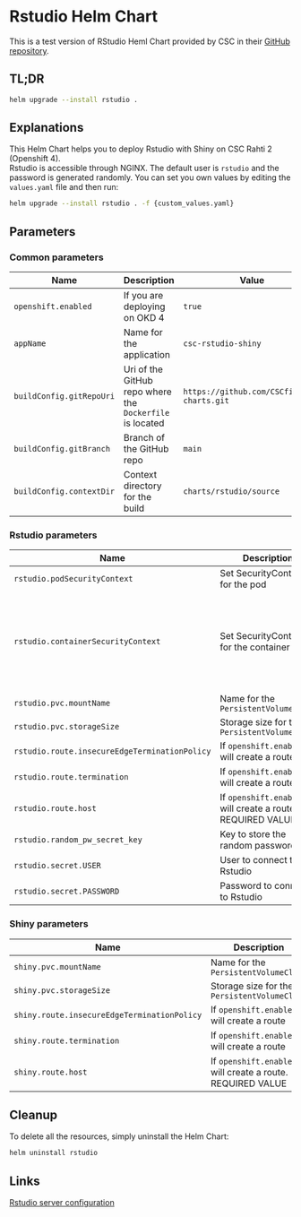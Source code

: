 # Rstudio Helm Chart

This is a test version of RStudio Heml Chart provided by CSC in their [GitHub repository](https://github.com/CSCfi/helm-charts/tree/main/charts/rstudio).

## TL;DR
```sh
helm upgrade --install rstudio .
```

## Explanations
This Helm Chart helps you to deploy Rstudio with Shiny on CSC Rahti 2 (Openshift 4).  
Rstudio is accessible through NGINX. The default user is `rstudio` and the password is generated randomly. You can set you own values by editing the `values.yaml` file and then run:  
```sh
helm upgrade --install rstudio . -f {custom_values.yaml}
```

## Parameters
### Common parameters

| Name                                   | Description                                                   | Value                                                        |
| -------------------------------------- | ------------------------------------------------------------- | ------------------------------------------------------------ |
| `openshift.enabled`                    | If you are deploying on OKD 4                                 | `true`                                                       |
| `appName`                              | Name for the application                                      | `csc-rstudio-shiny`                                          |
| `buildConfig.gitRepoUri`               | Uri of the GitHub repo where the `Dockerfile` is located      | `https://github.com/CSCfi/helm-charts.git`                   |
| `buildConfig.gitBranch`                | Branch of the GitHub repo                                     | `main`                                                       |
| `buildConfig.contextDir`               | Context directory for the build                               | `charts/rstudio/source`                                      |

### Rstudio parameters

| Name                                           | Description                                                   | Value                             |
| ---------------------------------------------- | ------------------------------------------------------------- | --------------------------------- |
| `rstudio.podSecurityContext`                   | Set SecurityContext for the pod                               | `{}`                              |
| `rstudio.containerSecurityContext`             | Set SecurityContext for the container                         | `allowPrivilegeEscalation: false`<br>`runAsUser:`<br>`runAsGroup:`<br>`capabilities:`<br>&nbsp;&nbsp;`drop:`<br>&nbsp;&nbsp;`- ALL`<br>`runAsNonRoot: true`<br>`seccompProfile:`<br>&nbsp;&nbsp;`type: RuntimeDefault` |
| `rstudio.pvc.mountName`                        | Name for the `PersistentVolumeClaim`                          | `rstudio-server-home`             |
| `rstudio.pvc.storageSize`                      | Storage size for the `PersistentVolumeClaim`                  | `5Gi`                             |
| `rstudio.route.insecureEdgeTerminationPolicy`  | If `openshift.enabled`, will create a route                   | `Redirect`                        |
| `rstudio.route.termination`                    | If `openshift.enabled`, will create a route                   | `edge`                            |
| `rstudio.route.host`                           | If `openshift.enabled`, will create a route. REQUIRED VALUE   | ``                                |
| `rstudio.random_pw_secret_key`                 | Key to store the random password                              | `nginx-password`                  |
| `rstudio.secret.USER`                          | User to connect to Rstudio                                    | `rstudio`                         |
| `rstudio.secret.PASSWORD`                      | Password to connect to Rstudio                                | generated randomly                |

### Shiny parameters

| Name                                         | Description                                                   | Value                             |
| -------------------------------------------- | ------------------------------------------------------------- | --------------------------------- |
| `shiny.pvc.mountName`                        | Name for the `PersistentVolumeClaim`                          | `shiny-server`                    |
| `shiny.pvc.storageSize`                      | Storage size for the `PersistentVolumeClaim`                  | `5Gi`                             |
| `shiny.route.insecureEdgeTerminationPolicy`  | If `openshift.enabled`, will create a route                   | `Redirect`                        |
| `shiny.route.termination`                    | If `openshift.enabled`, will create a route                   | `edge`                            |
| `shiny.route.host`                           | If `openshift.enabled`, will create a route. REQUIRED VALUE   | ``                                |

## Cleanup
To delete all the resources, simply uninstall the Helm Chart:
```sh
helm uninstall rstudio
```

## Links
[Rstudio server configuration](https://docs.posit.co/ide/server-pro/rstudio-server-configuration.html)